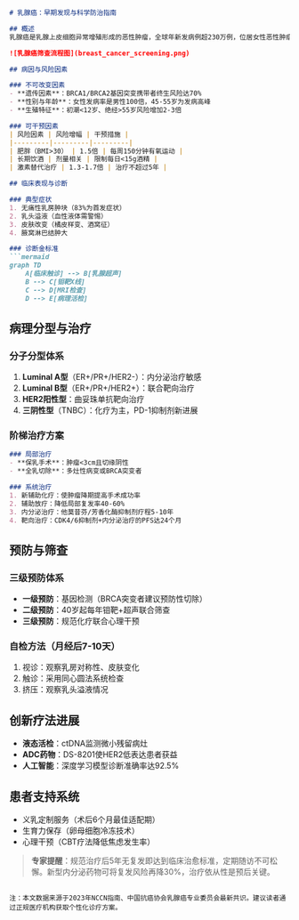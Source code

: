 

```markdown
# 乳腺癌：早期发现与科学防治指南

## 概述
乳腺癌是乳腺上皮细胞异常增殖形成的恶性肿瘤，全球年新发病例超230万例，位居女性恶性肿瘤发病率首位。我国每年约42万新发病例，且呈现年轻化趋势。随着诊疗技术进步，早期乳腺癌5年生存率已达90%以上。

![乳腺癌筛查流程图](breast_cancer_screening.png)

## 病因与风险因素

### 不可改变因素
- **遗传因素**：BRCA1/BRCA2基因突变携带者终生风险达70%
- **性别与年龄**：女性发病率是男性100倍，45-55岁为发病高峰
- **生殖特征**：初潮<12岁、绝经>55岁风险增加2-3倍

### 可干预因素
| 风险因素 | 风险增幅 | 干预措施 |
|---------|---------|---------|
| 肥胖（BMI>30） | 1.5倍 | 每周150分钟有氧运动 |
| 长期饮酒 | 剂量相关 | 限制每日<15g酒精 |
| 激素替代治疗 | 1.3-1.7倍 | 治疗不超过5年 |

## 临床表现与诊断

### 典型症状
1. 无痛性乳房肿块（83%为首发症状）
2. 乳头溢液（血性液体需警惕）
3. 皮肤改变（橘皮样变、酒窝征）
4. 腋窝淋巴结肿大

### 诊断金标准
```mermaid
graph TD
    A[临床触诊] --> B[乳腺超声]
    B --> C[钼靶X线]
    C --> D[MRI检查]
    D --> E[病理活检]
```

## 病理分型与治疗

### 分子分型体系
1. **Luminal A型**（ER+/PR+/HER2-）：内分泌治疗敏感
2. **Luminal B型**（ER+/PR+/HER2+）：联合靶向治疗
3. **HER2阳性型**：曲妥珠单抗靶向治疗
4. **三阴性型**（TNBC）：化疗为主，PD-1抑制剂新进展

### 阶梯治疗方案
```markdown
### 局部治疗
- **保乳手术**：肿瘤<3cm且切缘阴性
- **全乳切除**：多灶性病变或BRCA突变者

### 系统治疗
1. 新辅助化疗：使肿瘤降期提高手术成功率
2. 辅助放疗：降低局部复发率40-60%
3. 内分泌治疗：他莫昔芬/芳香化酶抑制剂疗程5-10年
4. 靶向治疗：CDK4/6抑制剂+内分泌治疗的PFS达24个月
```

## 预防与筛查

### 三级预防体系
- **一级预防**：基因检测（BRCA突变者建议预防性切除）
- **二级预防**：40岁起每年钼靶+超声联合筛查
- **三级预防**：规范化疗联合心理干预

### 自检方法（月经后7-10天）
1. 视诊：观察乳房对称性、皮肤变化
2. 触诊：采用同心圆法系统检查
3. 挤压：观察乳头溢液情况

## 创新疗法进展
- **液态活检**：ctDNA监测微小残留病灶
- **ADC药物**：DS-8201使HER2低表达患者获益
- **人工智能**：深度学习模型诊断准确率达92.5%

## 患者支持系统
- 义乳定制服务（术后6个月最佳适配期）
- 生育力保存（卵母细胞冷冻技术）
- 心理干预（CBT疗法降低焦虑发生率）

> **专家提醒**：规范治疗后5年无复发即达到临床治愈标准，定期随访不可松懈。新型内分泌药物可将复发风险再降30%，治疗依从性是预后关键。

```

注：本文数据来源于2023年NCCN指南、中国抗癌协会乳腺癌专业委员会最新共识。建议读者通过正规医疗机构获取个性化诊疗方案。